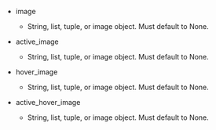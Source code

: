 - image
    - String, list, tuple, or image object. Must default to None.
    
- active_image
    - String, list, tuple, or image object. Must default to None.
    
- hover_image
    - String, list, tuple, or image object. Must default to None.
    
- active_hover_image
    - String, list, tuple, or image object. Must default to None.
